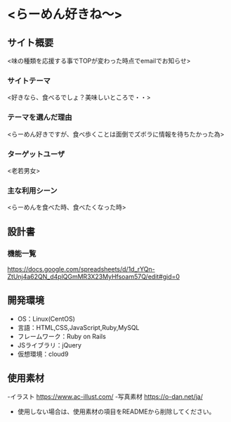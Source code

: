 # <らーめん好きね〜>

## サイト概要
<味の種類を応援する事でTOPが変わった時点でemailでお知らせ>

### サイトテーマ
<好きなら、食べるでしょ？美味しいところで・・>

### テーマを選んだ理由
<らーめん好きですが、食べ歩くことは面倒でズボラに情報を待ちたかった為>

### ターゲットユーザ
<老若男女>

### 主な利用シーン
<らーめんを食べた時、食べたくなった時>

## 設計書

### 機能一覧
<https://docs.google.com/spreadsheets/d/1d_rYQn-ZtUnj4a62QN_d4plQGmMR3X23MyHfsoam57Q/edit#gid=0>

## 開発環境
- OS：Linux(CentOS)
- 言語：HTML,CSS,JavaScript,Ruby,MySQL
- フレームワーク：Ruby on Rails
- JSライブラリ：jQuery
- 仮想環境：cloud9

## 使用素材
-イラスト
https://www.ac-illust.com/
-写真素材
https://o-dan.net/ja/

- 使用しない場合は、使用素材の項目をREADMEから削除してください。
